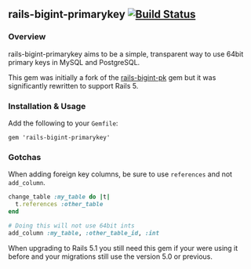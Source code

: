 ## rails-bigint-primarykey [![Build Status](https://secure.travis-ci.org/Shopify/rails-bigint-primarykey.png?branch=master)](https://travis-ci.org/Shopify/rails-bigint-primarykey)

### Overview

rails-bigint-primarykey aims to be a simple, transparent way to use 64bit primary keys
in MySQL and PostgreSQL.

This gem was initially a fork of the [rails-bigint-pk](https://github.com/caboteria/rails-bigint-pk) gem but it was
significantly rewritten to support Rails 5.

### Installation & Usage

Add the following to your `Gemfile`:

```
gem 'rails-bigint-primarykey'
```

### Gotchas

When adding foreign key columns, be sure to use `references` and not
`add_column`.

```ruby
change_table :my_table do |t|
  t.references :other_table
end

# Doing this will not use 64bit ints
add_column :my_table, :other_table_id, :int
```

When upgrading to Rails 5.1 you still need this gem if your were using it before and your migrations still use the
version 5.0 or previous.
